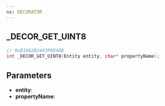 ```yaml
---
ns: DECORATOR
---
```

## _DECOR_GET_UINT8

```c
// 0xB1682B2443F0540B
int _DECOR_GET_UINT8(Entity entity, char* propertyName);
```

## Parameters
* **entity**:
* **propertyName**:
